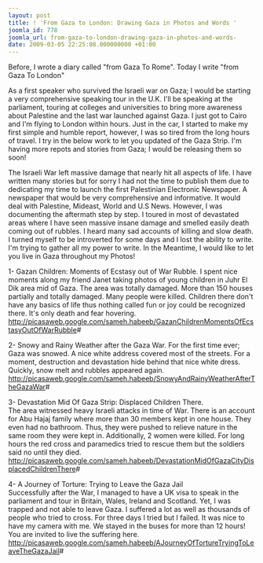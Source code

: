 ```yaml
---
layout: post
title: ! 'From Gaza to London: Drawing Gaza in Photos and Words '
joomla_id: 778
joomla_url: from-gaza-to-london-drawing-gaza-in-photos-and-words-
date: 2009-03-05 22:25:08.000000000 +01:00
---
```

<p>Before, I wrote a diary called "from Gaza To Rome". Today I write "from Gaza To London"</p>
<p>As a first speaker who survived the Israeli war on Gaza; I would be starting a very comprehensive speaking tour in the U.K. I'll be speaking at the parliament, touring at colleges and universities to bring more awareness about Palestine and the last war launched against Gaza. I just got to Cairo and I'm flying to London within hours. Just in the car, I started to make my first simple and humble report, however, I was so tired from the long hours of travel. I try in the below work to let you updated of the Gaza Strip. I'm having more repots and stories from Gaza; I would be releasing them so soon!</p>

<p>The Israeli War left massive damage that nearly hit all aspects of life. I have written many stories but for sorry I had not the time to publish them due to dedicating my time to launch the first Palestinian Electronic Newspaper. A newspaper that would be very comprehensive and informative. It would deal with Palestine, Mideast, World and U.S News. However, I was documenting the aftermath step by step. I toured in most of devastated areas where I have seen massive insane damage and smelled easily death coming out of rubbles. I heard many sad accounts of killing and slow death. I turned myself to be introverted for some days and I lost the ability to write. I'm trying to gather all my power to write. In the Meantime, I would like to let you live in Gaza throughout my Photos!</p>
<p>1- Gazan Children: Moments of Ecstasy out of War Rubble. I spent nice moments along my friend Janet taking photos of young children in Juhr El Dik area mid of Gaza. The area was totally damaged. More than 150 houses partially and totally damaged. Many people were killed. Children there don't have any basics of life thus nothing called fun or joy could be recognized there. It's only death and fear hovering.<br /><a href="http://picasaweb.google.com/sameh.habeeb/GazanChildrenMomentsOfEcstasyOutOfWarRubble">http://picasaweb.google.com/sameh.habeeb/GazanChildrenMomentsOfEcstasyOutOfWarRubble</a>#</p>
<p>2- Snowy and Rainy Weather after the Gaza War. For the first time ever; Gaza was snowed. A nice white address covered most of the streets. For a moment, destruction and devastation hide behind that nice white dress. Quickly, snow melt and rubbles appeared again.<br /><a href="http://picasaweb.google.com/sameh.habeeb/SnowyAndRainyWeatherAfterTheGazaWar">http://picasaweb.google.com/sameh.habeeb/SnowyAndRainyWeatherAfterTheGazaWar</a>#</p>
<p>3- Devastation Mid Of Gaza Strip: Displaced Children There.<br />The area witnessed heavy Israeli attacks in time of War. There is an account for Abu Hajaj family where more than 30 members kept in one house. They even had no bathroom. Thus, they were pushed to relieve nature in the same room they were kept in. Additionally, 2 women were killed. For long hours the red cross and paramedics tried to rescue them but the soldiers said no until they died.<br /><a href="http://picasaweb.google.com/sameh.habeeb/DevastationMidOfGazaCityDisplacedChildrenThere">http://picasaweb.google.com/sameh.habeeb/DevastationMidOfGazaCityDisplacedChildrenThere</a>#</p>
<p>4- A Journey of Torture: Trying to Leave the Gaza Jail<br />Successfully after the War, I managed to have a UK visa to speak in the parliament and tour in Britain, Wales, Ireland and Scotland. Yet, I was trapped and not able to leave Gaza. I suffered a lot as well as thousands of people who tried to cross. For three days I tried but I failed. It was nice to have my camera with me. We stayed in the buses for more than 12 hours! You are invited to live the suffering here.<br /><a href="http://picasaweb.google.com/sameh.habeeb/AJourneyOfTortureTryingToLeaveTheGazaJail">http://picasaweb.google.com/sameh.habeeb/AJourneyOfTortureTryingToLeaveTheGazaJail</a>#</p>
